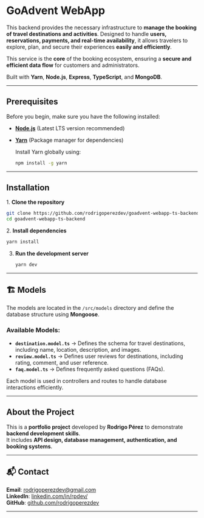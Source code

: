# GoAdvent WebApp

This backend provides the necessary infrastructure to **manage the booking of travel destinations and activities**. Designed to handle **users, reservations, payments, and real-time availability**, it allows travelers to explore, plan, and secure their experiences **easily and efficiently**.

This service is the **core** of the booking ecosystem, ensuring a **secure and efficient data flow** for customers and administrators.

Built with **Yarn**, **Node.js**, **Express**, **TypeScript**, and **MongoDB**.

---

## Prerequisites

Before you begin, make sure you have the following installed:

- **[Node.js](https://nodejs.org/)** (Latest LTS version recommended)
- **[Yarn](https://yarnpkg.com/)** (Package manager for dependencies)

  Install Yarn globally using:

  ```sh
  npm install -g yarn
  ```

---

## Installation

1️. **Clone the repository**

```sh
git clone https://github.com/rodrigoperezdev/goadvent-webapp-ts-backend.git
cd goadvent-webapp-ts-backend
```

2️. **Install dependencies**

```sh
yarn install
```

3. **Run the development server**
   ```sh
   yarn dev
   ```

---

## 🏗 Models

The models are located in the `/src/models` directory and define the database structure using **Mongoose**.

### Available Models:

- **`destination.model.ts`** → Defines the schema for travel destinations, including name, location, description, and images.
- **`review.model.ts`** → Defines user reviews for destinations, including rating, comment, and user reference.
- **`faq.model.ts`** → Defines frequently asked questions (FAQs).

Each model is used in controllers and routes to handle database interactions efficiently.

---

## About the Project

This is a **portfolio project** developed by **Rodrigo Pérez** to demonstrate **backend development skills**.  
It includes **API design, database management, authentication, and booking systems**.

---

## 📬 Contact

**Email**: [rodrigoperezdev@gmail.com](mailto:rodrigoperezdev@gmail.com)  
**LinkedIn**: [linkedin.com/in/rpdev/](https://www.linkedin.com/in/rpdev/)  
**GitHub**: [github.com/rodrigoperezdev](https://github.com/rodrigoperezdev)

---
